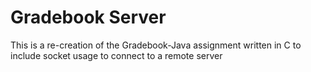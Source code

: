 # Gradebook Server
 
This is a re-creation of the Gradebook-Java assignment written in C to include socket usage to connect to a remote server